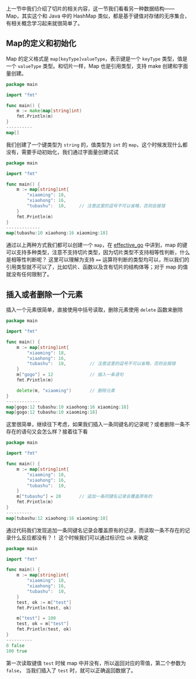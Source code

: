 上一节中我们介绍了切片的相关内容，这一节我们看看另一种数据结构——Map，其实这个和 Java 中的 HashMap 类似，都是基于键值对存储的无序集合，有相关概念学习起来就很简单了。

## Map的定义和初始化
Map 的定义格式是 `map[keyType]valueType`，表示键是一个 `keyType` 类型，值是一个 `valueType` 类型。和切片一样，Map 也是引用类型，支持 make 创建和字面量创建。
```go
package main

import "fmt"

func main() {
    m := make(map[string]int)
    fmt.Println(m)
}
----------
map[]
```
我们创建了一个键类型为 `string` 的，值类型为 `int` 的 `map`，这个时候发现什么都没有，需要手动初始化，我们通过字面量创建试试

```go
package main

import "fmt"

func main() {
    m := map[string]int{
        "xiaoming": 18,
        "xiaohong": 16,
        "tubashu":  10,     // 注意这里的逗号不可以省略，否则会报错
    }
    fmt.Println(m)
}
-------------
map[tubashu:10 xiaohong:16 xiaoming:18]
```
通过以上两种方式我们都可以创建一个 `map`，在 [effective_go](https://go-zh.org/doc/effective_go.html#%E6%98%A0%E5%B0%84) 中讲到，map 的键可以支持多种类型，注意不支持切片类型，因为切片类型不支持相等性判断，什么是相等性判断呢？
这里可以理解为支持 `==` 运算符判断的类型均可以，所以我们的引用类型就不可以了，比如切片、函数以及含有切片的结构体等；对于 map 的值就没有任何限制了。

## 插入或者删除一个元素
插入一个元素很简单，直接使用中括号读取，删除元素使用 `delete` 函数来删除

```go
package main

import "fmt"

func main() {
    m := map[string]int{
        "xiaoming": 18,
        "xiaohong": 16,
        "tubashu":  10,         // 注意这里的逗号不可以省略，否则会报错
    }
    m["gogo"] = 12              // 插入一条语句
    fmt.Println(m)

    delete(m, "xiaoming")       // 删除元素
}
-------------
map[gogo:12 tubashu:10 xiaohong:16 xiaoming:18]
map[gogo:12 tubashu:10 xiaoming:18]
```
这里很简单，继续往下考虑，如果我们插入一条同键名的记录呢？或者删除一条不存在的语句又会怎么样？接着往下看

```go
package main

import "fmt"

func main() {
    m := map[string]int{
        "xiaoming": 18,
        "xiaohong": 16,
        "tubashu":  10,
    }
    m["tubashu"] = 20       // 追加一条同键名记录会覆盖原有的
    fmt.Println(m)
}
----------
map[tubashu:12 xiaohong:16 xiaoming:18]
```
通过代码我们发现追加一条同键名记录会覆盖原有的记录，而读取一条不存在的记录什么反应都没有？！
这个时候我们可以通过标识位 `ok` 来确定

```go
package main

import "fmt"

func main() {
    m := map[string]int{
        "xiaoming": 18,
        "xiaohong": 16,
        "tubashu":  10,
    }
    test, ok := m["test"]
    fmt.Println(test, ok)

    m["test"] = 100
    test, ok = m["test"]
    fmt.Println(test, ok)
}
----------
0 false
100 true
```
第一次读取键值 `test` 时候 map 中并没有，所以返回对应的零值，第二个参数为 `false`，
当我们插入了 `test` 时，就可以正确返回数据了。


